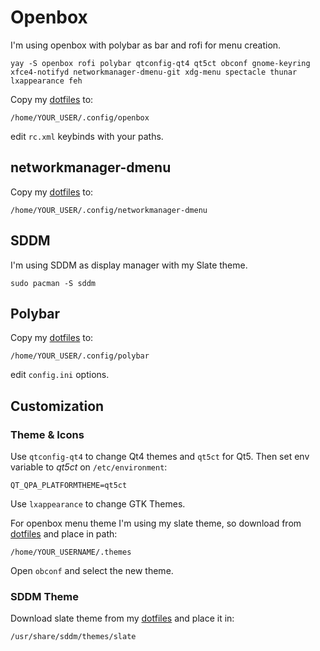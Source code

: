 # Openbox
I'm using openbox with polybar as bar and rofi for menu creation.
```
yay -S openbox rofi polybar qtconfig-qt4 qt5ct obconf gnome-keyring xfce4-notifyd networkmanager-dmenu-git xdg-menu spectacle thunar lxappearance feh
```
Copy my [dotfiles](https://github.com/mirkobrombin/myarchlinux/tree/master/dotfiles/config/openbox) to:
```
/home/YOUR_USER/.config/openbox
```
edit `rc.xml` keybinds with your paths.

## networkmanager-dmenu
Copy my [dotfiles](https://github.com/mirkobrombin/myarchlinux/tree/master/dotfiles/config/networkmanager-dmenu) to:
```
/home/YOUR_USER/.config/networkmanager-dmenu
```

## SDDM
I'm using SDDM as display manager with my Slate theme.
```
sudo pacman -S sddm
```

## Polybar
Copy my [dotfiles](https://github.com/mirkobrombin/myarchlinux/tree/master/dotfiles/config/polybar) to:
```
/home/YOUR_USER/.config/polybar
```
edit `config.ini` options.

## Customization
### Theme & Icons
Use `qtconfig-qt4` to change Qt4 themes and `qt5ct` for Qt5.
Then set env variable to *qt5ct* on `/etc/environment`:
```
QT_QPA_PLATFORMTHEME=qt5ct
```
Use `lxappearance` to change GTK Themes.

For openbox menu theme I'm using my slate theme, so download from [dotfiles](https://github.com/mirkobrombin/myarchlinux/tree/master/dotfiles/themes/Slate) and place in path:
```
/home/YOUR_USERNAME/.themes
```
Open `obconf` and select the new theme.

### SDDM Theme
Download slate theme from my [dotfiles](https://github.com/mirkobrombin/myarchlinux/tree/master/dotfiles/sddm/slate) and place it in:
```
/usr/share/sddm/themes/slate
```

